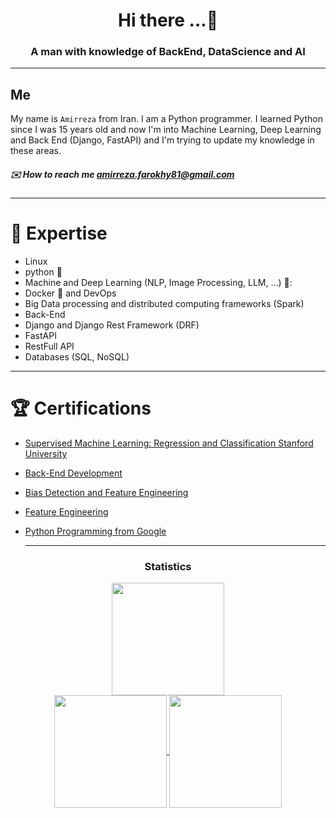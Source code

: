 <h1 align="center"> Hi there ...👋</h1>
<h3 align="center">A man with knowledge of BackEnd, DataScience and AI</h3>

____

## Me 

My name is `Amirreza` from Iran. I am a Python programmer. I learned Python since I was 15 years old and now I'm into Machine Learning, Deep Learning and Back End (Django, FastAPI) and I'm trying to update my knowledge in these areas.

##### ✉️ How to reach me amirreza.farokhy81@gmail.com
____

# 🔭 Expertise
* Linux
* python 🐍
* Machine and Deep Learning (NLP, Image Processing, LLM, ...) 🤖:
* Docker :whale: and DevOps 
* Big Data processing and distributed computing frameworks (Spark)
* Back-End 
* Django and Django Rest Framework (DRF)
* FastAPI
* RestFull API
* Databases (SQL, NoSQL)

____

# 🏆 Certifications
* [Supervised Machine Learning: Regression and Classification Stanford University](https://www.coursera.org/account/accomplishments/verify/NK9UKJFNMQJH)

* [Back-End Development](https://www.coursera.org/account/accomplishments/certificate/NCJJZXURBKNN)

* [Bias Detection and Feature Engineering](https://www.coursera.org/account/accomplishments/verify/4ZXEQKYY3LFT)

* [Feature Engineering](https://www.coursera.org/account/accomplishments/verify/AXX4LJG6KR24)

* [Python Programming from Google](https://www.coursera.org/account/accomplishments/verify/JBVH9SNUGV72)

  ____

<h3 align="center">Statistics</h3>
<div align="center">
<a href="https://github.com/amirrezafarokhy">
<div><img align="center" src="http://github-profile-summary-cards.vercel.app/api/cards/profile-details?username=amirrezafarokhy&theme=github_dark" height="180em" /></div>
<img align="center" src="http://github-profile-summary-cards.vercel.app/api/cards/most-commit-language?username=amirrezafarokhy&theme=github_dark" height="180em" />
<img align="center" src="http://github-profile-summary-cards.vercel.app/api/cards/repos-per-language?username=amirrezafarokhy&theme=github_dark" height="180em" />
</div>
</div>

